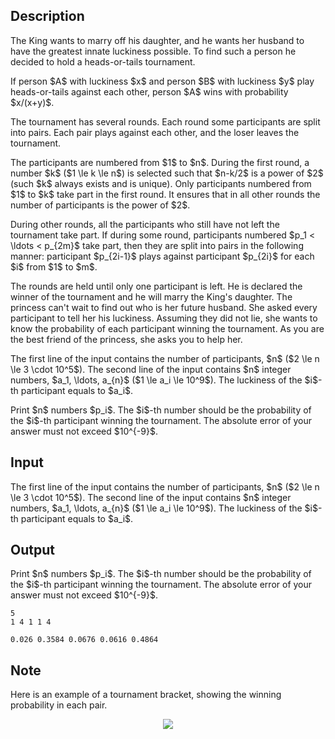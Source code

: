 ## Description

<div><p>The King wants to marry off his daughter, and he wants her husband to have the greatest innate luckiness possible. To find such a person he decided to hold a heads-or-tails tournament. </p><p>If person $A$ with <span class="tex-font-style-underline">luckiness</span> $x$ and person $B$ with <span class="tex-font-style-underline">luckiness</span> $y$ play heads-or-tails against each other, person $A$ wins with probability $x/(x+y)$. </p><p>The tournament has several rounds. Each round some participants are split into pairs. Each pair plays against each other, and the loser leaves the tournament. </p><p>The participants are numbered from $1$ to $n$. During the first round, a number $k$ ($1 \le k \le n$) is selected such that $n-k/2$ is a power of $2$ (such $k$ always exists and is unique). Only participants numbered from $1$ to $k$ take part in the first round. It ensures that in all other rounds the number of participants is the power of $2$. </p><p>During other rounds, all the participants who still have not left the tournament take part. If during some round, participants numbered $p_1 &lt; \ldots &lt; p_{2m}$ take part, then they are split into pairs in the following manner: participant $p_{2i-1}$ plays against participant $p_{2i}$ for each $i$ from $1$ to $m$. </p><p>The rounds are held until only one participant is left. He is declared the winner of the tournament and he will marry the King's daughter. The princess can't wait to find out who is her future husband. She asked every participant to tell her his luckiness. Assuming they did not lie, she wants to know the probability of each participant winning the tournament. As you are the best friend of the princess, she asks you to help her.</p></div><div class="input-specification"><p>The first line of the input contains the number of participants, $n$ ($2 \le n \le 3 \cdot 10^5$). The second line of the input contains $n$ integer numbers, $a_1, \ldots, a_{n}$ ($1 \le a_i \le 10^9$). The luckiness of the $i$-th participant equals to $a_i$.</p></div><div class="output-specification"><p>Print $n$ numbers $p_i$. The $i$-th number should be the probability of the $i$-th participant winning the tournament. The absolute error of your answer must not exceed $10^{-9}$.</p></div>

## Input

<p>The first line of the input contains the number of participants, $n$ ($2 \le n \le 3 \cdot 10^5$). The second line of the input contains $n$ integer numbers, $a_1, \ldots, a_{n}$ ($1 \le a_i \le 10^9$). The luckiness of the $i$-th participant equals to $a_i$.</p>

## Output

<p>Print $n$ numbers $p_i$. The $i$-th number should be the probability of the $i$-th participant winning the tournament. The absolute error of your answer must not exceed $10^{-9}$.</p>





```input1
5
1 4 1 1 4
```




```output1
0.026 0.3584 0.0676 0.0616 0.4864
```



## Note

<p>Here is an example of a tournament bracket, showing the winning probability in each pair.</p><center> <img class="tex-graphics" src="file://MjYx7E6c.png" style="max-width: 100.0%;max-height: 100.0%;"> </center>
